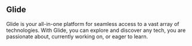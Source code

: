 ## Glide
Glide is your all-in-one platform for seamless access to a vast array of technologies. With Glide, you can explore and discover any tech, you are passionate about, currently working on, or eager to learn.
